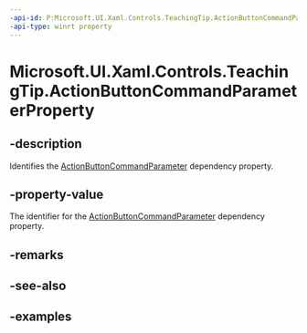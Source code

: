 ```yaml
---
-api-id: P:Microsoft.UI.Xaml.Controls.TeachingTip.ActionButtonCommandParameterProperty
-api-type: winrt property
---
```


# Microsoft.UI.Xaml.Controls.TeachingTip.ActionButtonCommandParameterProperty

<!--
public static Windows.UI.Xaml.DependencyProperty ActionButtonCommandParameterProperty { get; }
-->

## -description

Identifies the [ActionButtonCommandParameter](teachingtip_actionbuttoncommandparameter.md) dependency property.

## -property-value

The identifier for the [ActionButtonCommandParameter](teachingtip_actionbuttoncommandparameter.md) dependency property.

## -remarks

## -see-also

## -examples

